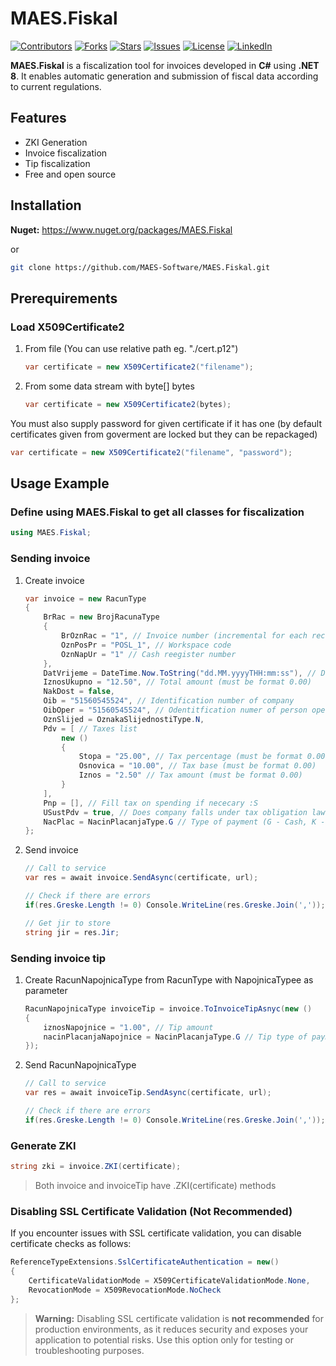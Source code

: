 # MAES.Fiskal

[![Contributors](https://img.shields.io/github/contributors/MAES-Software/MAES.Fiskal)](https://github.com/MAES-Software/MAES.Fiskal/graphs/contributors)
[![Forks](https://img.shields.io/github/forks/MAES-Software/MAES.Fiskal)](https://github.com/MAES-Software/MAES.Fiskal/network/members)
[![Stars](https://img.shields.io/github/stars/MAES-Software/MAES.Fiskal)](https://github.com/MAES-Software/MAES.Fiskal/stargazers)
[![Issues](https://img.shields.io/github/issues/MAES-Software/MAES.Fiskal)](https://github.com/MAES-Software/MAES.Fiskal/issues)
[![License](https://img.shields.io/github/license/MAES-Software/MAES.Fiskal)](https://github.com/MAES-Software/MAES.Fiskal/LICENSE)
[![LinkedIn](https://img.shields.io/badge/LinkedIn-Profile-0077B5?logo=linkedin&logoColor=white)](YOUR_LINKEDIN_URL_HERE)

**MAES.Fiskal** is a fiscalization tool for invoices developed in **C#** using **.NET 8**. It enables automatic generation and submission of fiscal data according to current regulations.

## Features
- ZKI Generation
- Invoice fiscalization
- Tip fiscalization
- Free and open source

## Installation
**Nuget:** https://www.nuget.org/packages/MAES.Fiskal

or

```bash
git clone https://github.com/MAES-Software/MAES.Fiskal.git
```

## Prerequirements

### Load X509Certificate2

1. From file (You can use relative path eg. "./cert.p12")
    ```csharp
    var certificate = new X509Certificate2("filename");
    ```
2. From some data stream with byte[] bytes
    ```csharp
    var certificate = new X509Certificate2(bytes);
    ```

You must also supply password for given certificate if it has one (by default certificates given from goverment are locked but they can be repackaged)
```csharp
var certificate = new X509Certificate2("filename", "password");
```

## Usage Example

### Define using MAES.Fiskal to get all classes for fiscalization
```csharp
using MAES.Fiskal;
```

### Sending invoice
1.  Create invoice
    ```csharp
    var invoice = new RacunType
    {
    	BrRac = new BrojRacunaType
    	{
    		BrOznRac = "1", // Invoice number (incremental for each receipt)
    		OznPosPr = "POSL_1", // Workspace code
    		OznNapUr = "1" // Cash reegister number
    	},
    	DatVrijeme = DateTime.Now.ToString("dd.MM.yyyyTHH:mm:ss"), // DateTime of invoice
    	IznosUkupno = "12.50", // Total amount (must be format 0.00)
    	NakDost = false,
    	Oib = "51560545524", // Identification number of company
    	OibOper = "51560545524", // Odentitfication numer of person operating POS
    	OznSlijed = OznakaSlijednostiType.N,
        Pdv = [ // Taxes list
            new ()
            {
                Stopa = "25.00", // Tax percentage (must be format 0.00)
                Osnovica = "10.00", // Tax base (must be format 0.00)
                Iznos = "2.50" // Tax amount (must be format 0.00)
            }
        ],
        Pnp = [], // Fill tax on spending if nececary :S
        USustPdv = true, // Does company falls under tax obligation laws
        NacPlac = NacinPlacanjaType.G // Type of payment (G - Cash, K - Cards, etc...)
    };
    ```
2.  Send invoice
    ```csharp
    // Call to service
    var res = await invoice.SendAsync(certificate, url);
    
    // Check if there are errors
    if(res.Greske.Length != 0) Console.WriteLine(res.Greske.Join(','));
    
    // Get jir to store
    string jir = res.Jir;
    ```

### Sending invoice tip
1.  Create RacunNapojnicaType from RacunType with NapojnicaTypee as parameter
    ```csharp
    RacunNapojnicaType invoiceTip = invoice.ToInvoiceTipAsnyc(new ()
    {
        iznosNapojnice = "1.00", // Tip amount
        nacinPlacanjaNapojnice = NacinPlacanjaType.G // Tip type of payment (G - Cash, K - Cards, etc...)
    });
    ```

2.  Send RacunNapojnicaType
    ```csharp
    // Call to service
    var res = await invoiceTip.SendAsync(certificate, url);

    // Check if there are errors
    if(res.Greske.Length != 0) Console.WriteLine(res.Greske.Join(','));
    ```

### Generate ZKI
```csharp
string zki = invoice.ZKI(certificate);
```
> Both invoice and invoiceTip have .ZKI(certificate) methods

### Disabling SSL Certificate Validation (Not Recommended)

If you encounter issues with SSL certificate validation, you can disable certificate checks as follows:

```csharp
ReferenceTypeExtensions.SslCertificateAuthentication = new()
{
    CertificateValidationMode = X509CertificateValidationMode.None,
    RevocationMode = X509RevocationMode.NoCheck
};
```

> **Warning:** Disabling SSL certificate validation is **not recommended** for production environments, as it reduces security and exposes your application to potential risks. Use this option only for testing or troubleshooting purposes.